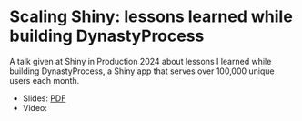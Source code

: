 # Scaling Shiny: lessons learned while building DynastyProcess

A talk given at Shiny in Production 2024 about lessons I learned
while building DynastyProcess, a Shiny app that serves over 100,000 
unique users each month. 

- Slides: [PDF](https://github.com/tanho63/talk_shinyprod2024_scaling/blob/main/Scaling%20Shiny%20-%20Lessons%20from%20DynastyProcess.pdf)
- Video: []()
